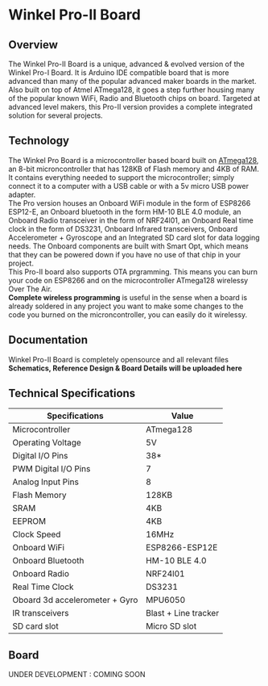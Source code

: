# Winkel Pro-II Board

## Overview
The Winkel Pro-II Board is a unique, advanced & evolved version of the Winkel Pro-I Board. It is Arduino IDE compatible board that is more advanced than many of the popular advanced maker boards in the market. Also built on top of Atmel ATmega128, it goes a step further housing many of the popular known WiFi, Radio and Bluetooth chips on board. Targeted at advanced level makers, this Pro-II version provides a complete integrated solution for several projects.

## Technology
The Winkel Pro Board is a microcontroller based board built on [ATmega128](https://www.google.com), an 8-bit microncontroller that has 128KB of Flash memory and 4KB of RAM. It contains everything needed to support the microcontroller; simply connect it to a computer with a USB cable or with a 5v micro USB power adapter.  
The Pro version houses an Onboard WiFi module in the form of ESP8266 ESP12-E, an Onboard bluetooth in the form HM-10 BLE 4.0 module, an Onboard Radio transceiver in the form of NRF24l01, an Onboard Real time clock in the form of DS3231, Onboard Infrared transceivers, Onboard Accelerometer + Gyroscope and an Integrated SD card slot for data logging needs. The Onboard components are built with Smart Opt, which means that they can be powered down if you have no use of that chip in your project.  
This Pro-II board also supports OTA prgramming. This means you can burn your code on ESP8266 and on the microcontroller ATmega128 wirelessy Over The Air.  
**Complete wireless programming** is useful in the sense when a board is already soldered in any project you want to make some changes to the code you burned on the microncontroller, you can easily do it wirelessy.

## Documentation
Winkel Pro-II Board is completely opensource and all relevant files **Schematics, Reference Design & Board Details will be uploaded here**

## Technical Specifications
| Specifications  | Value            |
| ------- | ---------------- |
| Microcontroller  | ATmega128 |
| Operating Voltage	 | 5V |
| Digital I/O Pins | 38* |
| PWM Digital I/O Pins	 | 7 |
| Analog Input Pins	 | 8 |
| Flash Memory	 | 128KB |
| SRAM	 | 4KB |
| EEPROM	 | 4KB |
| Clock Speed	 | 16MHz |
| Onboard WiFi	 | ESP8266-ESP12E |
| Onboard Bluetooth	 | HM-10 BLE 4.0 |
| Onboard Radio	 | NRF24l01 |
| Real Time Clock	 | DS3231 |
| Oboard 3d accelerometer + Gyro	 | MPU6050 |
| IR transceivers	 | Blast + Line tracker |
| SD card slot	 | Micro SD slot |

## Board
UNDER DEVELOPMENT : COMING SOON
